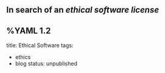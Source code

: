 ## In search of an *ethical software license*



%YAML 1.2
---
title: Ethical Software
tags:
  - ethics
  - blog
status: unpublished